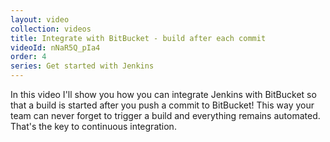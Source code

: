 ```yaml
---
layout: video
collection: videos
title: Integrate with BitBucket - build after each commit
videoId: nNaR5Q_pIa4
order: 4
series: Get started with Jenkins
---
```


In this video I'll show you how you can integrate Jenkins with BitBucket so that a build is started after you push a commit to BitBucket! This way your team can never forget to trigger a build and everything remains automated. That's the key to continuous integration.